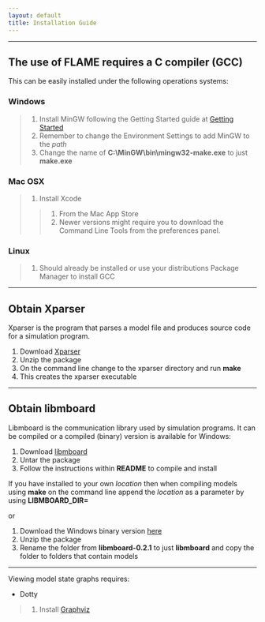 ```yaml
---
layout: default
title: Installation Guide
---
```


* * *

## The use of FLAME requires a C compiler (GCC)

This can be easily installed under the following operations systems:
 
### **Windows**
> 1. Install MinGW following the Getting Started guide at [Getting Started](http://www.mingw.org/wiki/Getting_Started "Getting Started")
> 2. Remember to change the Environment Settings to add MinGW to the *path*
> 3. Change the name of **C:\MinGW\bin\mingw32-make.exe** to just **make.exe**
### **Mac OSX**
> 1. Install Xcode
>> 1. From the Mac App Store
>> 2. Newer versions might require you to download the Command Line Tools from the preferences panel.
### **Linux**
> 1. Should already be installed or use your distributions Package Manager to install GCC

* * *

## Obtain Xparser

Xparser is the program that parses a model file and produces source code for a simulation program.

1. Download [Xparser](../download)
2. Unzip the package
3. On the command line change to the xparser directory and run **make**
4. This creates the xparser executable

* * *

## Obtain libmboard

Libmboard is the communication library used by simulation programs.
It can be compiled or a compiled (binary) version is available for Windows:

1. Download [libmboard](../download)
2. Untar the package
3. Follow the instructions within **README** to compile and install

If you have installed to your own *location* then when compiling models using **make** on the command line append the *location* as a parameter by using **LIBMBOARD_DIR=**

or

1. Download the Windows binary version [here](http://ccpforge.cse.rl.ac.uk/gf/download/frsrelease/107/224/libmboard-0.2.1-WinBinaries.zip)
2. Unzip the package
3. Rename the folder from **libmboard-0.2.1** to just **libmboard** and copy the folder to folders that contain models


* * *

Viewing model state graphs requires:

* Dotty
> 1. Install [Graphviz](http://www.graphviz.org "Graphviz")


